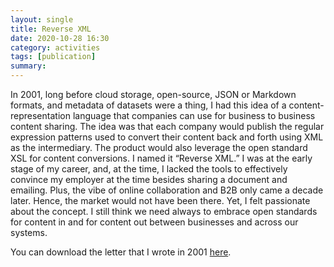 ```yaml
---
layout: single
title: Reverse XML 
date: 2020-10-28 16:30
category: activities 
tags: [publication]
summary: 
---
```


In 2001, long before cloud storage, open-source, JSON or Markdown formats, and metadata of datasets were a thing, I had this idea of a content-representation language that companies can use for business to business content sharing. The idea was that each company would publish the regular expression patterns used to convert their content back and forth using XML as the intermediary. The product would also leverage the open standard XSL for content conversions. I named it “Reverse XML.” I was at the early stage of my career, and, at the time, I lacked the tools to effectively convince my employer at the time besides sharing a document and emailing. Plus, the vibe of online collaboration and B2B only came a decade later. Hence, the market would not have been there. Yet, I felt passionate about the concept. I still think we need always to embrace open standards for content in and for content out between businesses and across our systems.

You can download the letter that I wrote in 2001 [here](/assets/files/reverseXML.pdf).

